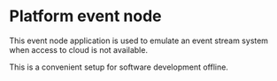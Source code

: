 # Platform event node

This event node application is used to emulate an event stream system when access to cloud is not available.

This is a convenient setup for software development offline.
